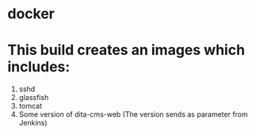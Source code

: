 # docker
# This build creates an images which includes:
1. sshd
2. glassfish 
3. tomcat 
4. Some version of dita-cms-web (The version sends as parameter from Jenkins)
